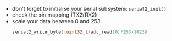 - don't forget to initialise your serial subsystem: ```serial2_init()```
- check the pin mapping (TX2/RX2)
- scale your data between 0 and 253:
  ```c
  serial2_write_byte((uint32_t)adc_read(0)*253/1023)
  ```
